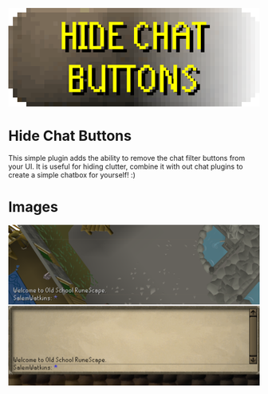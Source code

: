 ![LOGO](https://github.com/salemwatkins/HideChatButtons/blob/master/logo.png)
# Hide Chat Buttons
This simple plugin adds the ability to remove the chat filter buttons from your UI.
It is useful for hiding clutter, combine it with out chat plugins to create a simple chatbox for yourself! :)

# Images
![Screenshot1](https://github.com/salemwatkins/HideChatButtons/blob/master/screenshot1.png)
![Screenshot2](https://github.com/salemwatkins/HideChatButtons/blob/master/screenshot2.png)
